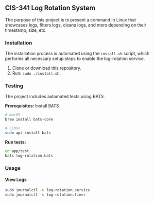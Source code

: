 ## CIS-341 Log Rotation System

The purpose of this project is to present a command in Linux that showcases
logs, filters logs, cleans logs, and more depending on their timestamp, size, etc.

### Installation

The installation process is automated using the `install.sh` script, which performs all necessary setup steps to enable the log-rotation service.

1. Clone or download this repository.
2. Run: `sudo ./install.sh`.

### Testing

The project includes automated tests using BATS.

**Prerequisites:** Install BATS
```bash
# macOS
brew install bats-core

# Linux
sudo apt install bats
```

**Run tests:**
```bash
cd app/test
bats log-rotation.bats
```

### Usage

#### View Logs

```bash
sudo journalctl -u log-rotation.service
sudo journalctl -u log-rotation.timer
```


